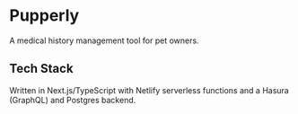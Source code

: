 # Pupperly

A medical history management tool for pet owners. 

## Tech Stack

Written in Next.js/TypeScript with Netlify serverless functions and a Hasura (GraphQL) and Postgres backend. 
